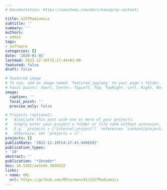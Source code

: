 ```yaml
---
# Documentation: https://wowchemy.com/docs/managing-content/

title: GISTRadiomics
subtitle: ''
summary: ''
authors:
- admin
tags:
- software
categories: []
date: '2020-01-01'
lastmod: 2022-12-10T15:17:44+01:00
featured: false
draft: false

# Featured image
# To use, add an image named `featured.jpg/png` to your page's folder.
# Focal points: Smart, Center, TopLeft, Top, TopRight, Left, Right, BottomLeft, Bottom, BottomRight.
image:
  caption: ''
  focal_point: ''
  preview_only: false

# Projects (optional).
#   Associate this post with one or more of your projects.
#   Simply enter your project's folder or file name without extension.
#   E.g. `projects = ["internal-project"]` references `content/project/deep-learning/index.md`.
#   Otherwise, set `projects = []`.
projects: []
publishDate: '2022-12-10T14:17:43.949658Z'
publication_types:
- '10'
abstract: ''
publication: '*Zenodo*'
doi: 10.5281/zenodo.3839322
links:
- name: URL
  url: https://github.com/MStarmans91/GISTRadiomics
---
```

